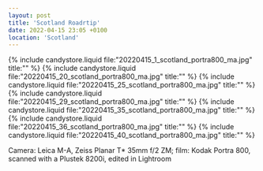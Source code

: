 ```yaml
---
layout: post
title: 'Scotland Roadrtip'
date: 2022-04-15 23:05 +0100
location: 'Scotland'
---
```


{% include candystore.liquid file:"20220415_1_scotland_portra800_ma.jpg" title:"" %}
{% include candystore.liquid file:"20220415_20_scotland_portra800_ma.jpg" title:"" %}
{% include candystore.liquid file:"20220415_25_scotland_portra800_ma.jpg" title:"" %}
{% include candystore.liquid file:"20220415_29_scotland_portra800_ma.jpg" title:"" %}
{% include candystore.liquid file:"20220415_35_scotland_portra800_ma.jpg" title:"" %}
{% include candystore.liquid file:"20220415_36_scotland_portra800_ma.jpg" title:"" %}
{% include candystore.liquid file:"20220415_40_scotland_portra800_ma.jpg" title:"" %}

Camera: Leica M-A, Zeiss Planar T\* 35mm f/2 ZM; film: Kodak Portra 800, scanned with a Plustek 8200i, edited in Lightroom
